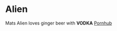 # Alien
Mats Alien
loves ginger beer
with **VODKA**
[Pornhub](http://www.beingjewish.com/wp-content/uploads/2017/12/need-jesus-540x283.jpg)


